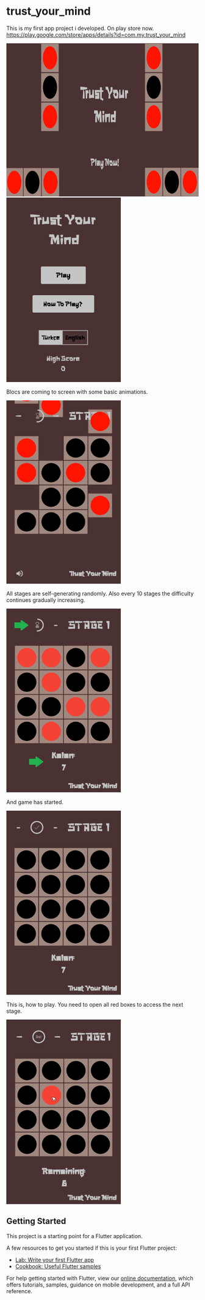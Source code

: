 # trust_your_mind

This is my first app project i developed. On play store now. 
https://play.google.com/store/apps/details?id=com.my.trust_your_mind

<img src="assets/Images/bigpic.png" height ="400" >
<img src="assets/Images/mainpage.png" width ="300">


 Blocs are coming to screen with some basic animations.  
 
<img src="assets/Images/blocs.png" width ="300">


 All stages are self-generating randomly. Also every 10 stages the difficulty continues gradually increasing.
 
<img src="assets/Images/tutorial1.png" width ="300">


 And game has started.
 
<img src="assets/Images/tutorial2.png" width ="300">


This is, how to play. You need to open all red boxes to access the next stage. 

<img src="assets/Images/tutorial3.png" width ="300">

## Getting Started

This project is a starting point for a Flutter application.

A few resources to get you started if this is your first Flutter project:

- [Lab: Write your first Flutter app](https://flutter.dev/docs/get-started/codelab)
- [Cookbook: Useful Flutter samples](https://flutter.dev/docs/cookbook)

For help getting started with Flutter, view our
[online documentation](https://flutter.dev/docs), which offers tutorials,
samples, guidance on mobile development, and a full API reference.
